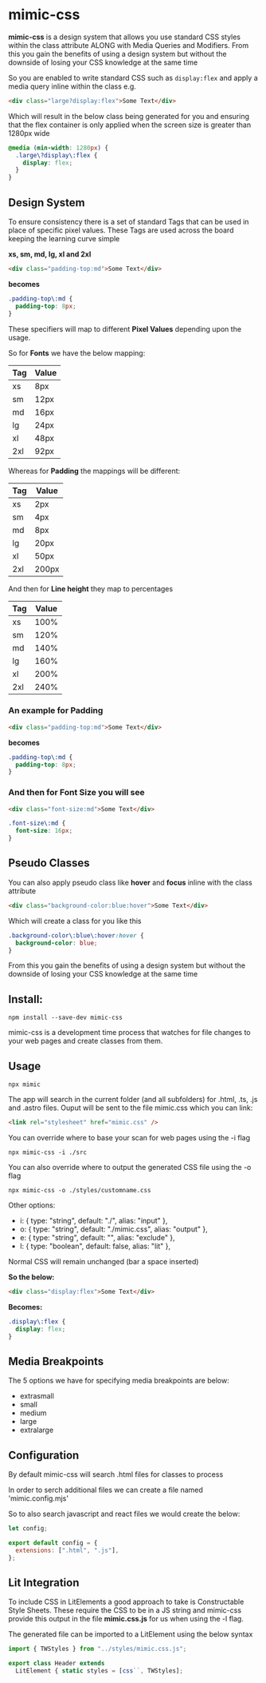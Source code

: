 # mimic-css

**mimic-css** is a design system that allows you use standard CSS styles within the class attribute ALONG with Media Queries and Modifiers. From this you gain the benefits of using a design system but without the downside of losing your CSS knowledge
at the same time

So you are enabled to write standard CSS such as `display:flex` and apply a media query inline within the class e.g.

```html
<div class="large?display:flex">Some Text</div>
```

Which will result in the below class being generated for you and ensuring that the flex container is only applied when the screen size is greater than 1280px wide

```css
@media (min-width: 1280px) {
  .large\?display\:flex {
    display: flex;
  }
}
```

## Design System

To ensure consistency there is a set of standard Tags that can be used in place of specific pixel values. These Tags are used across the board keeping the learning curve simple

**xs, sm, md, lg, xl and 2xl**

```html
<div class="padding-top:md">Some Text</div>
```

**becomes**

```css
.padding-top\:md {
  padding-top: 8px;
}
```

These specifiers will map to different **Pixel Values** depending upon the usage.

So for **Fonts** we have the below mapping:

| Tag    | Value |
| -------- | ------- |
| xs  | 8px    |
| sm | 12px    |
| md    | 16px    |
| lg    | 24px    |
| xl    | 48px   |
| 2xl    | 92px   |


Whereas for **Padding** the mappings will be different:


| Tag    | Value |
| -------- | ------- |
| xs  | 2px    |
| sm | 4px    |
| md    | 8px    |
| lg    | 20px    |
| xl    | 50px   |
| 2xl    | 200px   |

And then for **Line height** they map to percentages

| Tag    | Value |
| -------- | ------- |
| xs  | 100%    |
| sm | 120%     |
| md    | 140%    |
| lg    | 160%    |
| xl    | 200%    |
| 2xl    | 240%    |



### An example for Padding

```html
<div class="padding-top:md">Some Text</div>
```

**becomes**

```css
.padding-top\:md {
  padding-top: 8px;
}
```

### And then for Font Size you will see

```html
<div class="font-size:md">Some Text</div>
```

```css
.font-size\:md {
  font-size: 16px;
}
```

## Pseudo Classes

You can also apply pseudo class like **hover** and **focus** inline with the class attribute

```html
<div class="background-color:blue:hover">Some Text</div>
```

Which will create a class for you like this

```css
.background-color\:blue\:hover:hover {
  background-color: blue;
}
```

From this you gain the benefits of using a design system but without the downside of losing your CSS knowledge
at the same time

## Install:

`npm install --save-dev mimic-css`

mimic-css is a development time process that watches for file changes to your web pages and create classes from them.

## Usage

`npx mimic`

The app will search in the current folder (and all subfolders) for .html, .ts, .js and .astro files.
Ouput will be sent to the file mimic.css which you can link:

```html
<link rel="stylesheet" href="mimic.css" />
```

You can override where to base your scan for web pages using the -i flag

```
npx mimic-css -i ./src
```

You can also override where to output the generated CSS file using the -o flag

```
npx mimic-css -o ./styles/customname.css
```

Other options:

- i: { type: "string", default: "./", alias: "input" },
- o: { type: "string", default: "./mimic.css", alias: "output" },
- e: { type: "string", default: "", alias: "exclude" },
- l: { type: "boolean", default: false, alias: "lit" },

Normal CSS will remain unchanged (bar a space inserted)

**So the below:**

```html
<div class="display:flex">Some Text</div>
```

**Becomes:**

```css
.display\:flex {
  display: flex;
}
```

## Media Breakpoints

The 5 options we have for specifying media breakpoints are below:

<ul>
<li>extrasmall</li>
<li>small</li>
<li>medium</li>
<li>large</li>
<li>extralarge</li>
</ul>

## Configuration

By default mimic-css will search .html files for classes to process

In order to serch additional files we can create a file named 'mimic.config.mjs'

So to also search javascript and react files we would create the below:

```js
let config;

export default config = {
  extensions: [".html", ".js"],
};
```

## Lit Integration

To include CSS in LitElements a good approach to take is Constructable Style Sheets. These require the CSS to be in a JS string and mimic-css provide this output in the file **mimic.css.js** for us when using the -l flag.

The generated file can be imported to a LitElement using the below syntax

```javascript
import { TWStyles } from "../styles/mimic.css.js";

export class Header extends
  LitElement { static styles = [css``, TWStyles];
```
